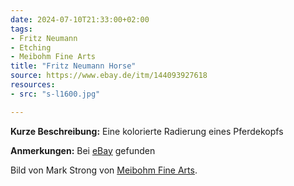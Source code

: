 ```yaml
---
date: 2024-07-10T21:33:00+02:00
tags:
- Fritz Neumann
- Etching
- Meibohm Fine Arts
title: "Fritz Neumann Horse"
source: https://www.ebay.de/itm/144093927618
resources:
- src: "s-l1600.jpg"

---
```


**Kurze Beschreibung:** Eine kolorierte Radierung eines Pferdekopfs

**Anmerkungen:** Bei [eBay](https://www.ebay.de/itm/144093927618) gefunden

Bild von Mark Strong von [Meibohm Fine Arts](http://meibohmfinearts.com/).
